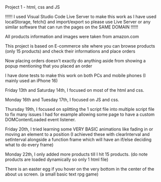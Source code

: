 Project 1 - html, css and JS

!!!!!! I used Visual Studio Code Live Server to make this work as I have used localStorage, fetch() and import/export so please use Live Server or any similar software that can run the pages on the SAME DOMAIN !!!!!!


All products information and images were taken from amazon.com

This project is based on E-commerce site where you can browse products (only 15 products) and check their informations and place orders

Now placing orders doesn't exactly do anything aside from showing a popup mentioning that you placed an order

I have done tests to make this work on both PCs and mobile phones (I mainly used an iPhone 16)

Friday 13th and Saturday 14th, I focused on most of the html and css.

Monday 16th and Tuesday 17th, I focused on JS and css.

Thursday 19th, I focused on splitting the 1 script file into multiple script file to fix many issues I had for example allowing some page to have a custom DOMContentLoaded event listener.

Friday 20th, I tried learning some VERY BASIC animations like fading in or moving an element to a position (I achieved these with clearInterval and setInterval alongside a function frame which will have an if/else deciding what to do every frame)

Monday 22th, I only added more products till I hit 15 products. (do note products are loaded dynamically so only 1 html file)

There is an easter egg if you hover on the very bottom in the center of the about us screen. (a small basic text rpg game)

